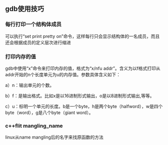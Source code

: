 
## gdb使用技巧
### 每行打印一个结构体成员
可以执行“set print pretty on”命令，这样每行只会显示结构体的一名成员，而且还会根据成员的定义层次进行缩进

### 打印内存的值
gdb中使用“x”命令来打印内存的值，格式为“x/nfu addr”。含义为以f格式打印从addr开始的n个长度单元为u的内存值。参数具体含义如下：

a）n：输出单元的个数。

b）f：是输出格式。比如x是以16进制形式输出，o是以8进制形式输出,等等。

c）u：标明一个单元的长度。b是一个byte，h是两个byte（halfword），w是四个byte（word），g是八个byte（giant word）。

### c++flit mangling_name
linux从name mangling后的名字来找原函数的方法
